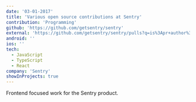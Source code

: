 ```yaml
---
date: '03-01-2017'
title: 'Various open source contributions at Sentry'
contribution: 'Programming'
github: 'https://github.com/getsentry/sentry'
external: 'https://github.com/getsentry/sentry/pulls?q=is%3Apr+author%3Amikellykels+is%3Aclosed'
android: ''
ios: ''
tech:
  - JavaScript
  - TypeScript
  - React
company: 'Sentry'
showInProjects: true
---
```


Frontend focused work for the Sentry product.
